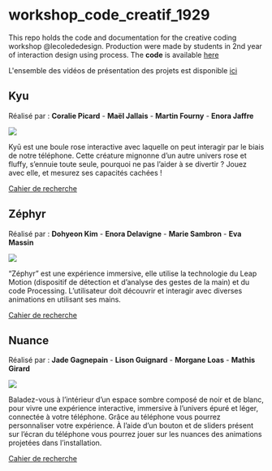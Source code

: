 # workshop_code_creatif_1929
This repo holds the code and documentation for the creative coding workshop @lecolededesign. Production were made by students in 2nd year of interaction design using process. The **code** is available [here](https://github.com/AtelierNum/workshop_code_creatif_1920)

L'ensemble des vidéos de présentation des projets est disponible [ici](https://github.com/AtelierNum/workshop_code_creatif_1920/releases/tag/1.0)

## Kyu 

Réalisé par : **Coralie Picard** - **Maël Jallais** - **Martin Fourny** - **Enora Jaffre**

![](Groupe1_Kyu/gif.gif)

Kyū est une boule rose interactive avec laquelle on peut interagir par le biais de notre téléphone. Cette créature mignonne d’un autre univers rose et fluffy, s’ennuie toute seule, pourquoi ne pas l’aider à se divertir ? Jouez avec elle, et mesurez ses capacités cachées !

[Cahier de recherche](https://github.com/AtelierNum/workshop_code_creatif_1819/blob/master/Groupe1_Kyu/documentation.pdf)


## Zéphyr

Réalisé par : **Dohyeon Kim** - **Enora Delavigne** - **Marie Sambron** - **Eva Massin** 

![](Groupe8_zephyr/gif.gif)

“Zéphyr” est une expérience immersive, elle utilise la technologie du Leap Motion (dispositif de détection et d’analyse des gestes de la main) et du code Processing. L’utilisateur doit découvrir et interagir avec diverses animations en utilisant ses mains. 

[Cahier de recherche](https://github.com/AtelierNum/workshop_code_creatif_1819/blob/master/Groupe2_zephyr/documentation.pdf)


## Nuance

Réalisé par : **Jade Gagnepain** - **Lison Guignard** - **Morgane Loas** - **Mathis Girard**

![](Groupe6_Nuance/gif.gif)

Baladez-vous à l’intérieur d’un espace sombre composé de noir et de blanc, pour vivre une expérience interactive, immersive à l’univers épuré et léger, connectée à votre téléphone.
Grâce au téléphone vous pourrez personnaliser votre expérience. À l’aide d’un bouton et de sliders présent sur l’écran du téléphone vous pourrez jouer sur les nuances des animations projetées dans l’installation.

[Cahier de recherche](https://github.com/AtelierNum/workshop_code_creatif_1819/blob/master/Groupe6_Nuance/documentation.pdf)

